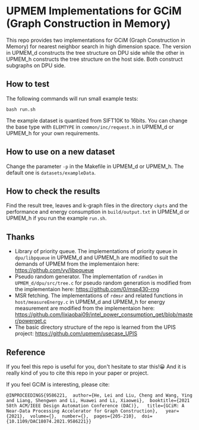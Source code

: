 # UPMEM Implementations for GCiM (Graph Construction in Memory)

This repo provides two implementations for GCiM (Graph Construction in Memory) for nearest neighbor search in high dimension space. The version in UPMEM_d constructs the tree structure on DPU side while the other in UPMEM_h constructs the tree structure on the host side. Both construct subgraphs on DPU side.

## How to test

The following commands will run small example tests:

```
bash run.sh
```

The example dataset is quantized from SIFT10K to 16bits. You can change the base type with `ELEMTYPE` in `common/inc/request.h` in UPMEM_d or UPMEM_h for your own requirements.

## How to use on a new dataset

Change the parameter `-p` in the Makefile in UPMEM_d or UPMEM_h. The default one is `datasets/exampleData`.

## How to check the results

Find the result tree, leaves and k-graph files in the directory `ckpts` and the performance and energy consumption in `build/output.txt` in UPMEM_d or UPMEM_h if you run the example `run.sh`. 

## Thanks

 * Library of priority queue. The implementations of priority queue in `dpu/libpqueue` in UPMEM_d and UPMEM_h are modified to suit the demands of UPMEM from the implementaion here: https://github.com/vy/libpqueue
 * Pseudo random generator. The implementation of `randGen` in `UPMEM_d/dpu/src/tree.c` for pseudo random generation is modified from the implementaion here: https://github.com/0/msp430-rng
 * MSR fetching. The implementations of `rdmsr` and related functions in `host/measureEnergy.c` in UPMEM_d and UPMEM_h for energy measurement are modified from the implementaion here: https://github.com/lixiaobai09/intel_power_consumption_get/blob/master/powerget.c
 * The basic directory structure of the repo is learned from the UPIS project: https://github.com/upmem/usecase_UPIS

## Reference

If you feel this repo is useful for you, don't hesitate to star this!😀 And it is really kind of you to cite this repo in your paper or project.

If you feel GCiM is interesting, please cite:

```
@INPROCEEDINGS{9586221,  author={He, Lei and Liu, Cheng and Wang, Ying and Liang, Shengwen and Li, Huawei and Li, Xiaowei},  booktitle={2021 58th ACM/IEEE Design Automation Conference (DAC)},   title={GCiM: A Near-Data Processing Accelerator for Graph Construction},   year={2021},  volume={},  number={},  pages={205-210},  doi={10.1109/DAC18074.2021.9586221}}
```
